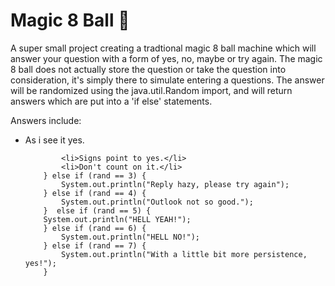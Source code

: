 # Magic 8 Ball 🎱

A super small project creating a tradtional magic 8 ball machine which will answer your question with a form of yes, no, maybe or try again. The magic 8 ball does not actually  store the question or take the question into consideration, it's simply there to simulate entering a questions. The answer will be randomized using the java.util.Random import, and will return answers which are put into a 'if else' statements.

Answers include:

<ul>
            <li>As i see it yes.</li>
       
            <li>Signs point to yes.</li>
            <li>Don't count on it.</li>
        } else if (rand == 3) {
            System.out.println("Reply hazy, please try again");
        } else if (rand == 4) {
            System.out.println("Outlook not so good.");
        }  else if (rand == 5) {
        System.out.println("HELL YEAH!");
        } else if (rand == 6) {
            System.out.println("HELL NO!");
        } else if (rand == 7) {
            System.out.println("With a little bit more persistence, yes!");
        }
</ul>
